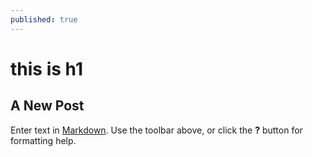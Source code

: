 ```yaml
---
published: true
---
```

# this is h1
## A New Post

Enter text in [Markdown](http://daringfireball.net/projects/markdown/). Use the toolbar above, or click the **?** button for formatting help.
